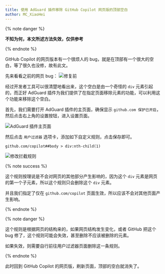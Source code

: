 ```yaml
---
title: 使用 AdGuard 插件移除 GitHub Copilot 网页版的顶部空白
author: MC_XiaoHei
---
```


{% note danger %}

**不知为何，本文所述方法失效，仅供参考**

{% endnote %}

GitHub Copilot 的网页版本有一个很烦人的 bug，就是在顶部有一个很大的空白，等了很久也没修，故有此文。

先来看看之前的网页 bug：
![修复前](/img/fix-github-copilot-website-bug/before.png)

经过开发者工具可以很清楚地看出来，这个空白是由一个奇怪的 `div` 元素引起的，而正好 AdGuard 插件为我们提供了在指定页面移除元素的功能，可以利用这个功能来移除这个空白。

首先，我们需要打开 AdGuard 插件的主页面，确保显示 `github.com 保护已开启`，然后点击右上角的设置按钮，进入设置页面。

![AdGuard 插件主页面](/img/fix-github-copilot-website-bug/adguard-main.png)

然后点击 `用户过滤器` 选项卡，添加如下自定义规则，点击保存即可。

```adguard-rule
github.com/copilot##body > div:nth-child(1)
```

![修改拦截规则](/img/fix-github-copilot-website-bug/change-rule.png)

{% note success %}

这个规则按理说是不会对网页的其他部分产生影响的，因为这个 `div` 元素是网页的第一个子元素，所以这个规则只会删除这个 `div` 元素。

并且我们指定了仅在 `github.com/copilot` 页面生效，所以应该不会对其他页面产生影响。

{% endnote %}

{% note danger %}

这个规则是根据网页的结构来的，如果网页结构发生变化，或者 GitHub 把这个 bug 修了，这个规则可能会失效，甚至删除不应该被删除的元素。

如果失效，则需要自行前往用户过滤器页面删除这一条规则。

{% endnote %}

此时回到 GitHub Copilot 的网页版，刷新页面，顶部的空白就消失了。